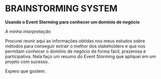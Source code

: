 # BRAINSTORMING SYSTEM

**Usando o Event Storming para conhecer um domínio de negócio**

*A minha interpretação*

Procurei reunir aqui as informações obtidas nos meus estudos sobre métodos para conseguir extrair o melhor dos stakeholders e que nos permitam conhecer o domínio de negócio de forma fácil, prazerosa e participativa. Nela faço um resumo do Event Storming que apliquei em um projeto com sucesso.

Espero que gostem.
